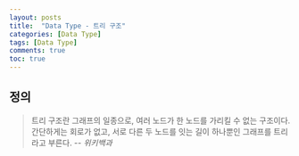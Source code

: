 ```yaml
---
layout: posts
title:  "Data Type - 트리 구조"
categories: [Data Type]
tags: [Data Type]
comments: true
toc: true
---
```


## 정의
> 트리 구조란 그래프의 일종으로, 여러 노드가 한 노드를 가리킬 수 없는 구조이다. 간단하게는 회로가 없고, 서로 다른 두 노드를 잇는 길이 하나뿐인 그래프를 트리라고 부른다. *-- 위키백과*